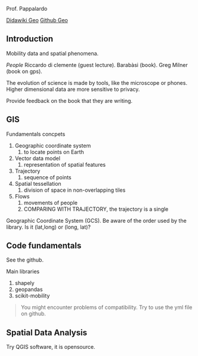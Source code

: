 Prof. Pappalardo

[Didawiki Geo](http://didawiki.di.unipi.it/doku.php/geospatialanalytics/gsa/start)
[Github Geo](https://github.com/jonpappalord/geospatial_analytics)

## Introduction
Mobility data and spatial phenomena.

*People*
Riccardo di clemente (guest lecture).
Barabàsi (book).
Greg Milner (book on gps).

The evolution of science is made by tools, like the microscope or phones.
Higher dimensional data are more sensitive to privacy.

Provide feedback on the book that they are writing.

## GIS

Fundamentals concpets
1. Geographic coordinate system
	1. to locate points on Earth
2. Vector data model
	1. representation of spatial features
3. Trajectory
	1. sequence of points
4. Spatial tessellation
	1. division of space in non-overlapping tiles
5. Flows
	1. movements of people
	2. COMPARING WITH TRAJECTORY, the trajectory is a single 

Geographic Coordinate System (GCS).
Be aware of the order used by the library.
Is it (lat,long) or (long, lat)?


## Code fundamentals
See the github.

Main libraries
1. shapely
2. geopandas
3. scikit-mobility

> You might encounter problems of compatibility. Try to use the yml file on github.

## Spatial Data Analysis

Try QGIS software, it is opensource.








